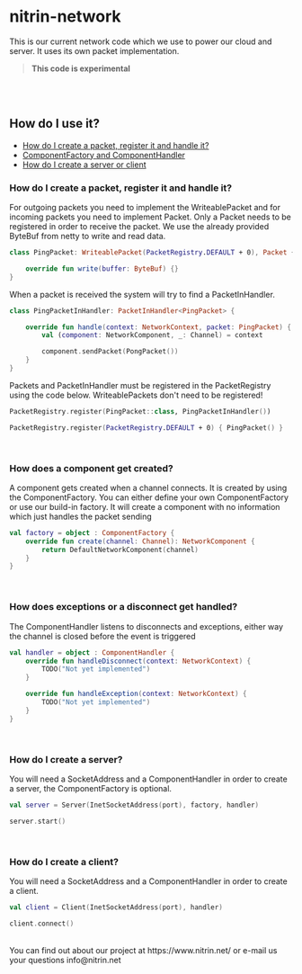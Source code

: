 # nitrin-network

This is our current network code which we use to power our cloud and server. It uses its own packet implementation.

> **This code is experimental**

<br><br>
## How do I use it?

- [How do I create a packet, register it and handle it?](#packet)
- [ComponentFactory and ComponentHandler](#factory-handler)
- [How do I create a server or client](#server-client)


### <a id="packet">How do I create a packet, register it and handle it?</a>

For outgoing packets you need to implement the WriteablePacket and for incoming packets you need to implement Packet. Only a Packet needs to be registered in order to receive the packet.
We use the already provided ByteBuf from netty to write and read data.

```kotlin
class PingPacket: WriteablePacket(PacketRegistry.DEFAULT + 0), Packet {

    override fun write(buffer: ByteBuf) {}
}
```

When a packet is received the system will try to find a PacketInHandler.

```kotlin
class PingPacketInHandler: PacketInHandler<PingPacket> {

    override fun handle(context: NetworkContext, packet: PingPacket) {
        val (component: NetworkComponent, _: Channel) = context

        component.sendPacket(PongPacket())
    }
}
```

Packets and PacketInHandler must be registered in the PacketRegistry using the code below. WriteablePackets don't need to be registered!

```kotlin
PacketRegistry.register(PingPacket::class, PingPacketInHandler())

PacketRegistry.register(PacketRegistry.DEFAULT + 0) { PingPacket() }
```
<br>

### <a id="factory-handler">How does a component get created?</a>

A component gets created when a channel connects. It is created by using the ComponentFactory. You can either define your own ComponentFactory or use our build-in factory.
It will create a component with no information which just handles the packet sending

```kotlin 
val factory = object : ComponentFactory {
    override fun create(channel: Channel): NetworkComponent {
        return DefaultNetworkComponent(channel)
    }
}
```
<br>

### How does exceptions or a disconnect get handled?

The ComponentHandler listens to disconnects and exceptions, either way the channel is closed before the event is triggered

```kotlin 
val handler = object : ComponentHandler {
    override fun handleDisconnect(context: NetworkContext) {
        TODO("Not yet implemented")
    }

    override fun handleException(context: NetworkContext) {
        TODO("Not yet implemented")
    }
}
```
<br>

### <a id="server-client">How do I create a server?</a>

You will need a SocketAddress and a ComponentHandler in order to create a server, the ComponentFactory is optional. 

```kotlin 
val server = Server(InetSocketAddress(port), factory, handler)

server.start()
```
<br>

### How do I create a client?

You will need a SocketAddress and a ComponentHandler in order to create a client. 

```kotlin 
val client = Client(InetSocketAddress(port), handler)

client.connect()
```


<br>
You can find out about our project at https://www.nitrin.net/ or e-mail us your questions info@nitrin.net
